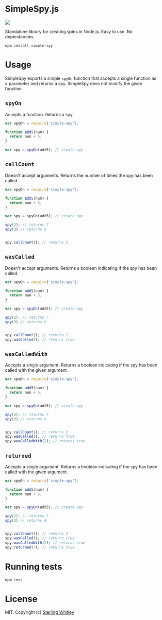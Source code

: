 # SimpleSpy.js 
![](https://travis-ci.org/sterlingw/SimpleSpy.js.svg?branch=master)

Standalone library for creating spies in Node.js. Easy to use. No dependancies.

```
npm install simple-spy
```

# Usage
SimpleSpy exports a simple `spyOn` function that accepts a single function as a parameter and returns a spy. SimpleSpy does not modify the given function.

## `spyOn`
Accepts a function. Returns a spy.
``` js
var spyOn = require('simple-spy');

function add5(num) {
  return num + 5;
}

var spy = spyOn(add5); // create spy
```

## `callCount`
Doesn't accept arguments. Returns the number of times the spy has been called.
``` js
var spyOn = require('simple-spy');

function add5(num) {
  return num + 5;
}

var spy = spyOn(add5); // create spy

spy(2); // returns 7
spy(3) // returns 8


spy.callCount(); // returns 2
```

## `wasCalled`
Doesn't accept arguments. Returns a boolean indicating if the spy has been called.
``` js
var spyOn = require('simple-spy');

function add5(num) {
  return num + 5;
}

var spy = spyOn(add5); // create spy

spy(2); // returns 7
spy(3) // returns 8


spy.callCount(); // returns 2
spy.wasCalled(); // returns true
```

## `wasCalledWith`
Accepts a single argument. Returns a boolean indicating if the spy has been called with the given argument.
``` js
var spyOn = require('simple-spy');

function add5(num) {
  return num + 5;
}

var spy = spyOn(add5); // create spy

spy(2); // returns 7
spy(3) // returns 8


spy.callCount(); // returns 2
spy.wasCalled(); // returns true
spy.wasCalledWith(2); // returns true
```

## `returned`
Accepts a single argument. Returns a boolean indicating if the spy has been called with the given argument.
``` js
var spyOn = require('simple-spy');

function add5(num) {
  return num + 5;
}

var spy = spyOn(add5); // create spy

spy(2); // returns 7
spy(3) // returns 8


spy.callCount(); // returns 2
spy.wasCalled(); // returns true
spy.wasCalledWith(2); // returns true
spy.returned(7); // returns true
```

# Running tests
`npm test`

# License
MIT. Copyright (c) [Sterling Whitley](http://sterlingw.com)


